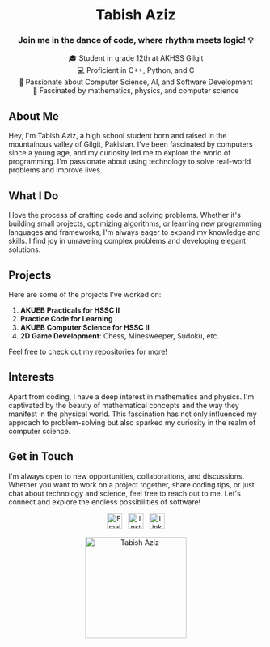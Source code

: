 <h1 align="center">Tabish Aziz</h1>
<h3 align="center">Join me in the dance of code, where rhythm meets logic! 💡</h3>

<p align="center">
  🎓 Student in grade 12th at AKHSS Gilgit <br>
  💻 Proficient in C++, Python, and C <br>
  🚀 Passionate about Computer Science, AI, and Software Development <br>
  🧠 Fascinated by mathematics, physics, and computer science
</p>


## About Me

Hey, I'm Tabish Aziz, a high school student born and raised in the mountainous valley of Gilgit, Pakistan. I've been fascinated by computers since a young age, and my curiosity led me to explore the world of programming. I'm passionate about using technology to solve real-world problems and improve lives.

## What I Do

I love the process of crafting code and solving problems. Whether it's building small projects, optimizing algorithms, or learning new programming languages and frameworks, I'm always eager to expand my knowledge and skills. I find joy in unraveling complex problems and developing elegant solutions.

## Projects

Here are some of the projects I've worked on:

1. **AKUEB Practicals for HSSC II**
2. **Practice Code for Learning**
3. **AKUEB Computer Science for HSSC II**
4. **2D Game Development**: Chess, Minesweeper, Sudoku, etc.

Feel free to check out my repositories for more!

## Interests

Apart from coding, I have a deep interest in mathematics and physics. I'm captivated by the beauty of mathematical concepts and the way they manifest in the physical world. This fascination has not only influenced my approach to problem-solving but also sparked my curiosity in the realm of computer science.

## Get in Touch

I'm always open to new opportunities, collaborations, and discussions. Whether you want to work on a project together, share coding tips, or just chat about technology and science, feel free to reach out to me. Let's connect and explore the endless possibilities of software!

<p align="center">
  <a href="mailto:tabishazizbercha@gmail.com"><img src="https://image.flaticon.com/icons/png/512/281/281769.png" alt="Email" width="30" height="30"></a>
  &nbsp;
  <a href="https://www.instagram.com/tabishbarcha/"><img src="https://image.flaticon.com/icons/png/512/174/174855.png" alt="Instagram" width="30" height="30"></a>
  &nbsp;
  <a href="https://www.linkedin.com/in/tabish-aziz-1552b5205/"><img src="https://image.flaticon.com/icons/png/512/174/174857.png" alt="LinkedIn" width="30" height="30"></a>
</p>

<p align="center">
  <img src="https://upload.wikimedia.org/wikipedia/commons/thumb/a/a6/Anonymous_emblem.svg/800px-Anonymous_emblem.svg.png" alt="Tabish Aziz" width="200" height="200">
</p>
